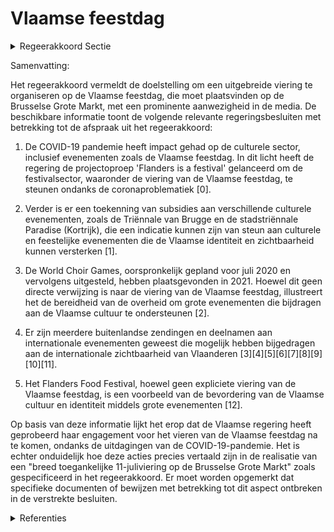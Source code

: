 # Vlaamse feestdag

<details>
        <summary>Regeerakkoord Sectie </summary>
        <p>5.12 Vlaamse feestdag Ter gelegenheid van de Vlaamse feestdag organi-seren we zelfbewust en zonder schroom voor onze identiteit en symbolen jaarlijks een breed toegankelijke 11-juliviering op de Brusselse Grote Markt, een Vlaams volksfeest met maximale zichtbaarheid in de media. </p>
        </details> 

Samenvatting:

Het regeerakkoord vermeldt de doelstelling om een uitgebreide viering te organiseren op de Vlaamse feestdag, die moet plaatsvinden op de Brusselse Grote Markt, met een prominente aanwezigheid in de media. De beschikbare informatie toont de volgende relevante regeringsbesluiten met betrekking tot de afspraak uit het regeerakkoord:

1. De COVID-19 pandemie heeft impact gehad op de culturele sector, inclusief evenementen zoals de Vlaamse feestdag. In dit licht heeft de regering de projectoproep 'Flanders is a festival' gelanceerd om de festivalsector, waaronder de viering van de Vlaamse feestdag, te steunen ondanks de coronaproblematiek \[0\].

2. Verder is er een toekenning van subsidies aan verschillende culturele evenementen, zoals de Triënnale van Brugge en de stadstriënnale Paradise (Kortrijk), die een indicatie kunnen zijn van steun aan culturele en feestelijke evenementen die de Vlaamse identiteit en zichtbaarheid kunnen versterken \[1\].

3. De World Choir Games, oorspronkelijk gepland voor juli 2020 en vervolgens uitgesteld, hebben plaatsgevonden in 2021. Hoewel dit geen directe verwijzing is naar de viering van de Vlaamse feestdag, illustreert het de bereidheid van de overheid om grote evenementen die bijdragen aan de Vlaamse cultuur te ondersteunen \[2\].

4. Er zijn meerdere buitenlandse zendingen en deelnamen aan internationale evenementen geweest die mogelijk hebben bijgedragen aan de internationale zichtbaarheid van Vlaanderen \[3\]\[4\]\[5\]\[6\]\[7\]\[8\]\[9\]\[10\]\[11\].

5. Het Flanders Food Festival, hoewel geen expliciete viering van de Vlaamse feestdag, is een voorbeeld van de bevordering van de Vlaamse cultuur en identiteit middels grote evenementen \[12\].

Op basis van deze informatie lijkt het erop dat de Vlaamse regering heeft geprobeerd haar engagement voor het vieren van de Vlaamse feestdag na te komen, ondanks de uitdagingen van de COVID-19-pandemie. Het is echter onduidelijk hoe deze acties precies vertaald zijn in de realisatie van een "breed toegankelijke 11-juliviering op de Brusselse Grote Markt" zoals gespecificeerd in het regeerakkoord. Er moet worden opgemerkt dat specifieke documenten of bewijzen met betrekking tot dit aspect ontbreken in de verstrekte besluiten.

<details>
        <summary> Referenties</summary>
        
**[\[0\]](https://beslissingenvlaamseregering.vlaanderen.be/?search=COVID-19%3A%20projectoproep%20%27Flanders%20is%20a%20festival%27&dateOption=select&startDate=2021-03-26T09%3A00%3A00Z&endDate=2021-03-26T09%3A00%3A00Z)** : **(2021-03-26)** COVID-19: projectoproep 'Flanders is a festival' 

**[\[1\]](https://beslissingenvlaamseregering.vlaanderen.be/?search=Topevenementenbeleid%20Vlaamse%20Overheid%3A%20ondersteuning%20Tri%C3%ABnnale%20van%20Brugge%20en%20de%20stadstri%C3%ABnnale%20Paradise%20%28Kortrijk%29&dateOption=select&startDate=2021-07-16T06%3A00%3A00Z&endDate=2021-07-16T06%3A00%3A00Z)** : **(2021-07-16)** Topevenementenbeleid Vlaamse Overheid: ondersteuning Triënnale van Brugge en de stadstriënnale Paradise (Kortrijk) 

**[\[2\]](https://beslissingenvlaamseregering.vlaanderen.be/?search=Topevenementenbeleid%20Vlaamse%20Overheid%3A%20uitstel%20World%20Choir%20Games%20naar%20najaar%202021&dateOption=select&startDate=2021-06-04T08%3A00%3A00Z&endDate=2021-06-04T08%3A00%3A00Z)** : **(2021-06-04)** Topevenementenbeleid Vlaamse Overheid: uitstel World Choir Games naar najaar 2021 

**[\[3\]](https://beslissingenvlaamseregering.vlaanderen.be/?search=Zending%20van%20Vlaams%20minister%20Matthias%20Diependaele%20naar%20Parijs%20voor%20de%20Algemene%20Conferentie%20Unesco%20%289%20november%202023%29%3A%20programma&dateOption=select&startDate=2023-11-10T09%3A00%3A00Z&endDate=2023-11-10T09%3A00%3A00Z)** : **(2023-11-10)** Zending van Vlaams minister Matthias Diependaele naar Parijs voor de Algemene Conferentie Unesco (9 november 2023): programma 

**[\[4\]](https://beslissingenvlaamseregering.vlaanderen.be/?search=Deelname%20van%20Vlaams%20minister-president%20Jan%20Jambon%20aan%20de%20Vlaamse%20week%20op%20Expo%202020%20te%20Dubai%20%2823-28%20oktober%202021%29%3A%20programma&dateOption=select&startDate=2021-10-22T08%3A00%3A00Z&endDate=2021-10-22T08%3A00%3A00Z)** : **(2021-10-22)** Deelname van Vlaams minister-president Jan Jambon aan de Vlaamse week op Expo 2020 te Dubai (23-28 oktober 2021): programma 

**[\[5\]](https://beslissingenvlaamseregering.vlaanderen.be/?search=Zending%20van%20Vlaams%20minister-president%20Jan%20Jambon%20naar%20Barcelona%20%2820%20juli%202021%29%3A%20verslag&dateOption=select&startDate=2021-09-10T08%3A00%3A00Z&endDate=2021-09-10T08%3A00%3A00Z)** : **(2021-09-10)** Zending van Vlaams minister-president Jan Jambon naar Barcelona (20 juli 2021): verslag 

**[\[6\]](https://beslissingenvlaamseregering.vlaanderen.be/?search=Zending%20van%20Vlaams%20minister%20Lydia%20Peeters%20naar%20Parijs%20%285%20november%202021%29%3A%20programma&dateOption=select&startDate=2021-10-29T09%3A15%3A00Z&endDate=2021-10-29T09%3A15%3A00Z)** : **(2021-10-29)** Zending van Vlaams minister Lydia Peeters naar Parijs (5 november 2021): programma 

**[\[7\]](https://beslissingenvlaamseregering.vlaanderen.be/?search=Zending%20van%20Vlaams%20minister-president%20Jan%20Jambon%20naar%20Berlijn%20%284-5%20november%202021%29%3A%20programma&dateOption=select&startDate=2021-10-29T09%3A15%3A00Z&endDate=2021-10-29T09%3A15%3A00Z)** : **(2021-10-29)** Zending van Vlaams minister-president Jan Jambon naar Berlijn (4-5 november 2021): programma 

**[\[8\]](https://beslissingenvlaamseregering.vlaanderen.be/?search=Deelname%20van%20Vlaams%20minister-president%20Jan%20Jambon%20aan%20de%20Vlaamse%20week%20op%20Expo%202020%20te%20Dubai%20%2823-28%20oktober%202021%29%3A%20verslag&dateOption=select&startDate=2021-12-10T09%3A00%3A00Z&endDate=2021-12-10T09%3A00%3A00Z)** : **(2021-12-10)** Deelname van Vlaams minister-president Jan Jambon aan de Vlaamse week op Expo 2020 te Dubai (23-28 oktober 2021): verslag 

**[\[9\]](https://beslissingenvlaamseregering.vlaanderen.be/?search=Zending%20van%20Vlaams%20minister-president%20Jan%20Jambon%20naar%20Berlijn%20%284-5%20november%202021%29%3A%20verslag&dateOption=select&startDate=2021-11-12T09%3A00%3A00Z&endDate=2021-11-12T09%3A00%3A00Z)** : **(2021-11-12)** Zending van Vlaams minister-president Jan Jambon naar Berlijn (4-5 november 2021): verslag 

**[\[10\]](https://beslissingenvlaamseregering.vlaanderen.be/?search=Zending%20van%20Vlaams%20minister-president%20Jan%20Jambon%20naar%20Parijs%20%2823-24%20november%202022%29%3A%20programma&dateOption=select&startDate=2022-11-18T09%3A00%3A00Z&endDate=2022-11-18T09%3A00%3A00Z)** : **(2022-11-18)** Zending van Vlaams minister-president Jan Jambon naar Parijs (23-24 november 2022): programma 

**[\[11\]](https://beslissingenvlaamseregering.vlaanderen.be/?search=Zending%20van%20Vlaams%20minister%20Lydia%20Peeters%20naar%20Denemarken%2C%20Kopenhagen%20-%20Odense%20%2825-27%20oktober%202021%29%3A%20programma&dateOption=select&startDate=2021-10-22T08%3A00%3A00Z&endDate=2021-10-22T08%3A00%3A00Z)** : **(2021-10-22)** Zending van Vlaams minister Lydia Peeters naar Denemarken, Kopenhagen - Odense (25-27 oktober 2021): programma 

**[\[12\]](https://beslissingenvlaamseregering.vlaanderen.be/?search=Uitbouw%20Vlaams%20topevenementenbeleid%3A%20samenwerkingsovereenkomst%20met%20de%20UNWTO%20voor%20het%206de%20World%20Forum%20On%20Gastronomy%20Tourism%20in%20Brugge&dateOption=select&startDate=2021-10-08T08%3A00%3A00Z&endDate=2021-10-08T08%3A00%3A00Z)** : **(2021-10-08)** Uitbouw Vlaams topevenementenbeleid: samenwerkingsovereenkomst met de UNWTO voor het 6de World Forum On Gastronomy Tourism in Brugge 
        </details> 

